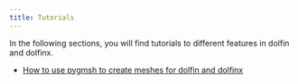 ```yaml
---
title: Tutorials
---
```


In the following sections, you will find tutorials to different features in dolfin and dolfinx.

- [How to use pygmsh to create meshes for dolfin and dolfinx](pygmsh.md)

